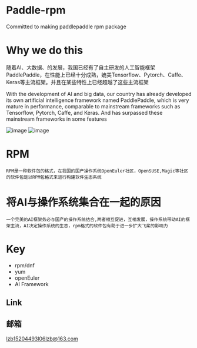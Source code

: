 # Paddle-rpm
Committed to making paddlepaddle rpm package
# Why we do this
随着AI、大数据、的发展，我国已经有了自主研发的人工智能框架PaddlePaddle，在性能上已经十分成熟，媲美Tensorflow、Pytorch、Caffe、Keras等主流框架。并且在某些特性上已经超越了这些主流框架

With the development of AI and big data, our country has already developed its own artificial intelligence framework  named PaddlePaddle, which is very mature in performance, comparable to mainstream frameworks such as Tensorflow, Pytorch, Caffe, and Keras. And has surpassed these mainstream frameworks in some features


![image](https://github.com/lzb-James/Paddle-rpm/blob/main/23534030.jpg)
![image]()
# RPM
```
RPM是一种软件包的格式，在我国的国产操作系统OpenEuler社区，OpenSUSE,Magic等社区的软件包是以RPM包格式来进行构建软件生态系统
```
# 将AI与操作系统集合在一起的原因
```
一个完美的AI框架务必与国产的操作系统结合,两者相互促进，互相发展，操作系统带动AI的框架主流，AI决定操作系统的生态，rpm格式的软件包有助于进一步扩大飞桨的影响力
```
# Key
- rpm/dnf
- yum
- openEuler
- AI Framework

## Link


## 邮箱
lzb15204493l06lzb@163.com
